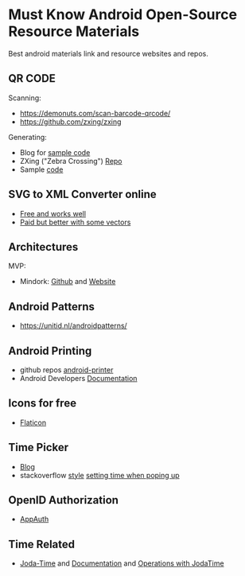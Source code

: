 Must Know Android Open-Source Resource Materials 
=======
Best android materials link and resource websites and repos.

## QR CODE
Scanning:
  * https://demonuts.com/scan-barcode-qrcode/
  * https://github.com/zxing/zxing
  
Generating:
  * Blog for [sample code](https://www.mysamplecode.com/2012/09/android-generate-qr-code-using-zxing.html#comment-form_3020102673987308109)
  * ZXing ("Zebra Crossing") [Repo](https://github.com/zxing/zxing)
  * Sample [code](https://github.com/phishman3579/android-quick-response-code)

## SVG to XML Converter online
 * [Free and works well](https://inloop.github.io/svg2android/)
 * [Paid but better with some vectors](https://svg2vector.com/)
 
## Architectures 
 MVP:
  * Mindork: [Github](https://github.com/MindorksOpenSource/android-mvp-architecture) and [Website](https://mindorks.com/)

## Android Patterns
 * https://unitid.nl/androidpatterns/

## Android Printing
 * github repos [android-printer](https://github.com/topics/android-printer)
 * Android Developers [Documentation](https://developer.android.com/training/printing)

## Icons for free
 * [Flaticon](https://www.flaticon.com/)

## Time Picker
 * [Blog](https://www.codingdemos.com/android-timepicker-edittext/)
 * stackoverflow [style](https://stackoverflow.com/questions/11077530/how-to-change-the-default-color-of-datepicker-and-timepicker-dialog-in-android) [setting time when poping up](https://stackoverflow.com/questions/12494074/android-setting-time-in-time-picker-with-the-time-shown-in-text-view)
 
 ## OpenID Authorization
  * [AppAuth](https://github.com/openid/AppAuth-Android/)
  
 ## Time Related 
  * [Joda-Time](https://github.com/dlew/joda-time-android) and [Documentation](https://www.joda.org/joda-time/userguide.html) and [Operations with JodaTime](https://www.mkyong.com/java/how-to-calculate-date-time-difference-in-java/)
